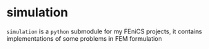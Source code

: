 # simulation
`simulation` is a `python` submodule for my FEniCS projects, it contains implementations of some problems in FEM formulation
